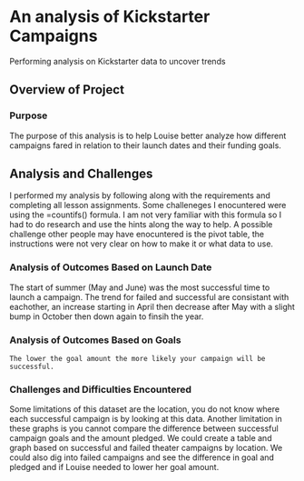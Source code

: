 # An analysis of Kickstarter Campaigns
Performing analysis on Kickstarter data to uncover trends
## Overview of Project
### Purpose
  The purpose of this analysis is to help Louise better analyze how different campaigns fared in relation to their launch dates and their funding goals.
## Analysis and Challenges 
I performed my analysis by following along with the requirements and completing all lesson assignments. Some challeneges I enocuntered were using the =countifs() formula. I am not very familiar with this formula so I had to do research and use the hints along the way to help. A possible challenge other people may have enocuntered	is the pivot table, the instructions were not very clear on how to make it or what data to use.
### Analysis of Outcomes Based on Launch Date
  The start of summer (May and June) was the most successful time to launch a campaign. The trend for failed and successful are consistant with eachother, an increase starting in April then decrease after May with a slight bump in October then down again to finsih the year.
### Analysis of Outcomes Based on Goals
  	The lower the goal amount the more likely your campaign will be successful.
### Challenges and Difficulties Encountered
   Some limitations of this dataset are the location, you do not know where each successful campaign is by looking at this data. Another limitation in these graphs is you cannot compare the difference between successful campaign goals and the amount pledged. We could create a table and graph based on successful and failed theater campaigns by location. We could also dig into failed campaigns and see the difference in goal and pledged and if Louise needed to lower her goal amount.
